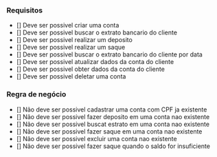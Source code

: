 ### Requisitos

- [] Deve ser possivel criar uma conta
- [] Deve ser possivel buscar o extrato bancario do cliente
- [] Deve ser possivel realizar um deposito
- [] Deve ser possivel realizar um saque
- [] Deve ser possivel buscar o extrato bancario do cliente por data
- [] Deve ser possivel atualizar dados da conta do cliente
- [] Deve ser possivel obter dados da conta do cliente
- [] Deve ser possivel deletar uma conta

### Regra de negócio

- [] Não deve ser possivel cadastrar uma conta com CPF ja existente
- [] Não deve ser possivel fazer deposito em uma conta nao existente
- [] Não deve ser possivel buscat estrato em uma conta nao existente
- [] Não deve ser possivel fazer saque em uma conta nao existente
- [] Não deve ser possivel excluir uma conta nao existente
- [] Não deve ser possivel fazer saque quando o saldo for insuficiente
